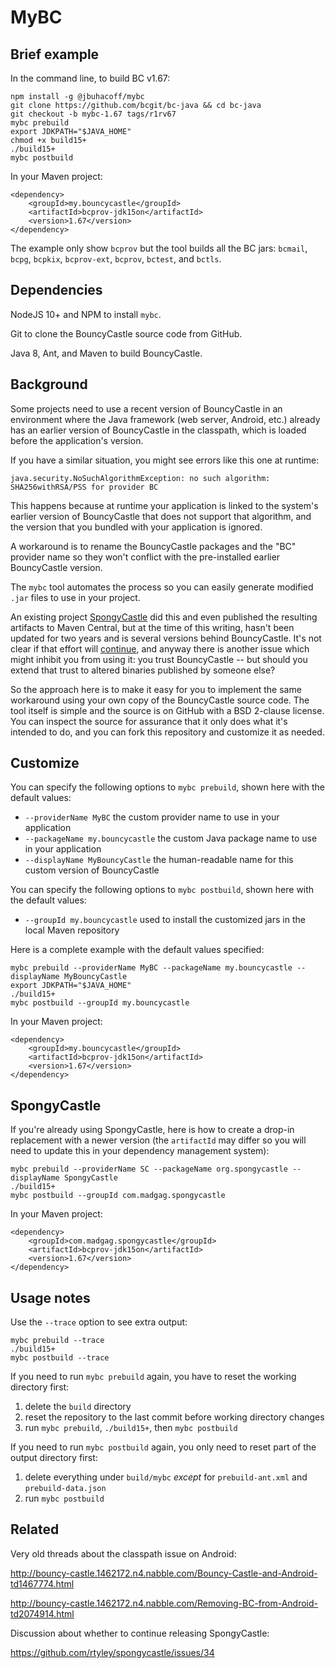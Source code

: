 MyBC
====

Brief example
-------------

In the command line, to build BC v1.67:

```
npm install -g @jbuhacoff/mybc
git clone https://github.com/bcgit/bc-java && cd bc-java
git checkout -b mybc-1.67 tags/r1rv67
mybc prebuild
export JDKPATH="$JAVA_HOME"
chmod +x build15+
./build15+
mybc postbuild
```

In your Maven project:

```
<dependency>
    <groupId>my.bouncycastle</groupId>
    <artifactId>bcprov-jdk15on</artifactId>
    <version>1.67</version>
</dependency>
```

The example only show `bcprov` but the tool builds all the BC jars:
`bcmail`, `bcpg`, `bcpkix`, `bcprov-ext`, `bcprov`, `bctest`, and `bctls`.

Dependencies
------------

NodeJS 10+ and NPM to install `mybc`.

Git to clone the BouncyCastle source code from GitHub.

Java 8, Ant, and Maven to build BouncyCastle.


Background
----------

Some projects need to use a recent version of BouncyCastle in an 
environment where the Java framework (web server, Android, etc.) already has an
earlier version of BouncyCastle in the classpath, which is loaded before the
application's version.

If you have a similar situation, you might see errors like this one at runtime:

```
java.security.NoSuchAlgorithmException: no such algorithm: SHA256withRSA/PSS for provider BC
```

This happens because at runtime your application is linked to the system's earlier version
of BouncyCastle that does not support that algorithm, and the version that you bundled
with your application is ignored.

A workaround is to rename the BouncyCastle
packages and the "BC" provider name so they won't conflict
with the pre-installed earlier BouncyCastle version.

The `mybc` tool automates the process so you can easily generate modified `.jar`
files to use in your project.

An existing project [SpongyCastle](https://github.com/rtyley/spongycastle) did
this and even published the resulting artifacts to Maven Central, but 
at the time of this writing, hasn't been updated for two years and is several 
versions behind BouncyCastle. It's not clear if that effort will
[continue](https://github.com/rtyley/spongycastle/issues/34), and anyway there is
another issue which might inhibit you from using it: you trust BouncyCastle --
but should you extend that trust to altered binaries published by someone else?

So the approach here is to make it easy for you to implement the same workaround
using your own copy of the BouncyCastle source code. 
The tool itself is simple and the source is on GitHub with a BSD 2-clause license.
You can inspect the source for assurance that it only does what it's intended to do,
and you can fork this repository and customize it as needed.


Customize
---------


You can specify the following options to `mybc prebuild`, shown here with the default values:

* `--providerName MyBC` the custom provider name to use in your application
* `--packageName my.bouncycastle` the custom Java package name to use in your application
* `--displayName MyBouncyCastle` the human-readable name for this custom version of BouncyCastle

You can specify the following options to `mybc postbuild`, shown here with the default values:

* `--groupId my.bouncycastle` used to install the customized jars in the local Maven repository

Here is a complete example with the default values specified:

```
mybc prebuild --providerName MyBC --packageName my.bouncycastle --displayName MyBouncyCastle
export JDKPATH="$JAVA_HOME"
./build15+
mybc postbuild --groupId my.bouncycastle
```

In your Maven project:

```
<dependency>
    <groupId>my.bouncycastle</groupId>
    <artifactId>bcprov-jdk15on</artifactId>
    <version>1.67</version>
</dependency>
```


SpongyCastle
------------

If you're already using SpongyCastle, here is how to create a drop-in replacement
with a newer version (the `artifactId` may differ so you will need to update
this in your dependency management system):

```
mybc prebuild --providerName SC --packageName org.spongycastle --displayName SpongyCastle
./build15+
mybc postbuild --groupId com.madgag.spongycastle
```

In your Maven project:

```
<dependency>
    <groupId>com.madgag.spongycastle</groupId>
    <artifactId>bcprov-jdk15on</artifactId>
    <version>1.67</version>
</dependency>
```

Usage notes
-----------

Use the `--trace` option to see extra output:

```
mybc prebuild --trace
./build15+
mybc postbuild --trace
```

If you need to run `mybc prebuild` again, you have to reset the working directory first:

1. delete the `build` directory
2. reset the repository to the last commit before working directory changes
3. run `mybc prebuild`, `./build15+`, then `mybc postbuild`

If you need to run `mybc postbuild` again, you only need to reset part of the output directory first:

1. delete everything under `build/mybc` *except* for `prebuild-ant.xml` and `prebuild-data.json`
2. run `mybc postbuild`

Related
-------

Very old threads about the classpath issue on Android:

http://bouncy-castle.1462172.n4.nabble.com/Bouncy-Castle-and-Android-td1467774.html

http://bouncy-castle.1462172.n4.nabble.com/Removing-BC-from-Android-td2074914.html

Discussion about whether to continue releasing SpongyCastle:

https://github.com/rtyley/spongycastle/issues/34
